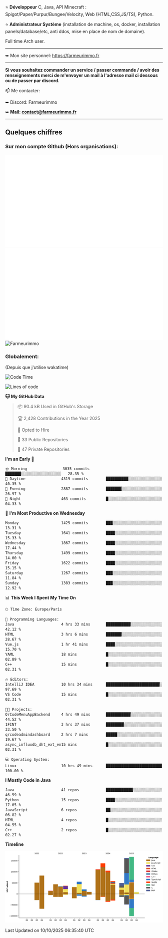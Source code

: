 ⭐ **Développeur** C, Java, API Minecraft : Spigot/Paper/Purpur/Bungee/Velocity, Web (HTML,CSS,JS/TS), Python.

⭐ **Administrateur Système** (installation de machine, os, docker, installation panels/database/etc, anti ddos, mise en place de nom de domaine).

Full time Arch user.

---

➥ Mon site personnel: https://farmeurimmo.fr

---

**Si vous souhaitez commander un service / passer commande / avoir des renseignements merci de m'envoyer un mail à l'adresse mail ci dessous ou de passer par discord.**

📫 Me contacter:
 
   ➥ Discord: Farmeurimmo
   
   ➥ **Mail: contact@farmeurimmo.fr**

---
## Quelques chiffres

### Sur mon compte Github (Hors organisations):

<a href="https://github.com/Farmeurimmo/github-stats">
<img src="https://github.com/Farmeurimmo/github-stats/blob/master/generated/overview.svg#gh-dark-mode-only" />
<img src="https://github.com/Farmeurimmo/github-stats/blob/master/generated/languages.svg#gh-dark-mode-only" />
</a>

<img src="https://komarev.com/ghpvc/?username=Farmeurimmo" alt="Farmeurimmo" />

### Globalement:

(Depuis que j'utilise wakatime)
<!--START_SECTION:waka-->
![Code Time](http://img.shields.io/badge/Code%20Time-2%2C488%20hrs%2025%20mins-blue)

![Lines of code](https://img.shields.io/badge/From%20Hello%20World%20I%27ve%20Written-1.2%20million%20lines%20of%20code-blue)

**🐱 My GitHub Data** 

> 📦 90.4 kB Used in GitHub's Storage 
 > 
> 🏆 2,428 Contributions in the Year 2025
 > 
> 💼 Opted to Hire
 > 
> 📜 33 Public Repositories 
 > 
> 🔑 47 Private Repositories 
 > 
**I'm an Early 🐤** 

```text
🌞 Morning                3035 commits        ███████░░░░░░░░░░░░░░░░░░   28.35 % 
🌆 Daytime                4319 commits        ██████████░░░░░░░░░░░░░░░   40.35 % 
🌃 Evening                2887 commits        ███████░░░░░░░░░░░░░░░░░░   26.97 % 
🌙 Night                  463 commits         █░░░░░░░░░░░░░░░░░░░░░░░░   04.33 % 
```
📅 **I'm Most Productive on Wednesday** 

```text
Monday                   1425 commits        ███░░░░░░░░░░░░░░░░░░░░░░   13.31 % 
Tuesday                  1641 commits        ████░░░░░░░░░░░░░░░░░░░░░   15.33 % 
Wednesday                1867 commits        ████░░░░░░░░░░░░░░░░░░░░░   17.44 % 
Thursday                 1499 commits        ████░░░░░░░░░░░░░░░░░░░░░   14.00 % 
Friday                   1622 commits        ████░░░░░░░░░░░░░░░░░░░░░   15.15 % 
Saturday                 1267 commits        ███░░░░░░░░░░░░░░░░░░░░░░   11.84 % 
Sunday                   1383 commits        ███░░░░░░░░░░░░░░░░░░░░░░   12.92 % 
```


📊 **This Week I Spent My Time On** 

```text
🕑︎ Time Zone: Europe/Paris

💬 Programming Languages: 
Java                     4 hrs 33 mins       ███████████░░░░░░░░░░░░░░   42.12 % 
HTML                     3 hrs 6 mins        ███████░░░░░░░░░░░░░░░░░░   28.67 % 
Vue.js                   1 hr 41 mins        ████░░░░░░░░░░░░░░░░░░░░░   15.70 % 
YAML                     18 mins             █░░░░░░░░░░░░░░░░░░░░░░░░   02.89 % 
C++                      15 mins             █░░░░░░░░░░░░░░░░░░░░░░░░   02.31 % 

🔥 Editors: 
IntelliJ IDEA            10 hrs 34 mins      ████████████████████████░   97.69 % 
VS Code                  15 mins             █░░░░░░░░░░░░░░░░░░░░░░░░   02.31 % 

🐱‍💻 Projects: 
QrCodeMenuAppBackend     4 hrs 49 mins       ███████████░░░░░░░░░░░░░░   44.52 % 
1FINT                    3 hrs 37 mins       ████████░░░░░░░░░░░░░░░░░   33.50 % 
qrcodeadmindashboard     2 hrs 7 mins        █████░░░░░░░░░░░░░░░░░░░░   19.67 % 
async_influxdb_dht_ext_en15 mins             █░░░░░░░░░░░░░░░░░░░░░░░░   02.31 % 

💻 Operating System: 
Linux                    10 hrs 49 mins      █████████████████████████   100.00 % 
```

**I Mostly Code in Java** 

```text
Java                     41 repos            ████████████░░░░░░░░░░░░░   46.59 % 
Python                   15 repos            ████░░░░░░░░░░░░░░░░░░░░░   17.05 % 
JavaScript               6 repos             ██░░░░░░░░░░░░░░░░░░░░░░░   06.82 % 
HTML                     4 repos             █░░░░░░░░░░░░░░░░░░░░░░░░   04.55 % 
C++                      2 repos             █░░░░░░░░░░░░░░░░░░░░░░░░   02.27 % 
```



**Timeline**

![Lines of Code chart](https://raw.githubusercontent.com/Farmeurimmo/Farmeurimmo/main/assets/bar_graph.png)


 Last Updated on 10/10/2025 06:35:40 UTC
<!--END_SECTION:waka-->
